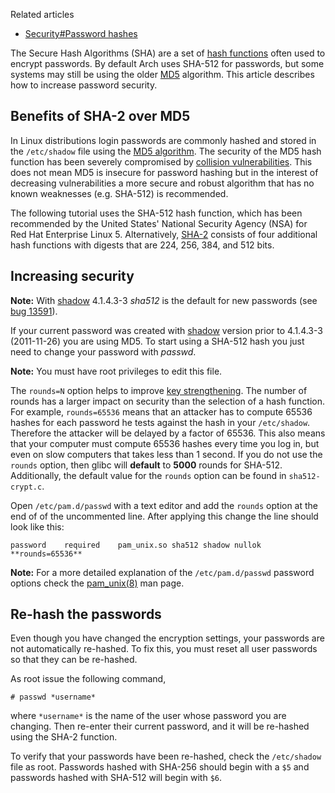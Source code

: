 Related articles

*   [Security#Password hashes](/index.php/Security#Password_hashes "Security")

The Secure Hash Algorithms (SHA) are a set of [hash functions](https://en.wikipedia.org/wiki/Cryptographic_hash_function "wikipedia:Cryptographic hash function") often used to encrypt passwords. By default Arch uses SHA-512 for passwords, but some systems may still be using the older [MD5](https://en.wikipedia.org/wiki/MD5 "wikipedia:MD5") algorithm. This article describes how to increase password security.

## Benefits of SHA-2 over MD5

In Linux distributions login passwords are commonly hashed and stored in the `/etc/shadow` file using the [MD5 algorithm](https://en.wikipedia.org/wiki/MD5 "wikipedia:MD5"). The security of the MD5 hash function has been severely compromised by [collision vulnerabilities](https://en.wikipedia.org/wiki/MD5#Collision_vulnerabilities "wikipedia:MD5"). This does not mean MD5 is insecure for password hashing but in the interest of decreasing vulnerabilities a more secure and robust algorithm that has no known weaknesses (e.g. SHA-512) is recommended.

The following tutorial uses the SHA-512 hash function, which has been recommended by the United States' National Security Agency (NSA) for Red Hat Enterprise Linux 5\. Alternatively, [SHA-2](https://en.wikipedia.org/wiki/SHA-2 "wikipedia:SHA-2") consists of four additional hash functions with digests that are 224, 256, 384, and 512 bits.

## Increasing security

**Note:** With [shadow](https://www.archlinux.org/packages/?name=shadow) 4.1.4.3-3 *sha512* is the default for new passwords (see [bug 13591](https://bugs.archlinux.org/task/13591#comment85993)).

If your current password was created with [shadow](https://www.archlinux.org/packages/?name=shadow) version prior to 4.1.4.3-3 (2011-11-26) you are using MD5\. To start using a SHA-512 hash you just need to change your password with *passwd*.

**Note:** You must have root privileges to edit this file.

The `rounds=N` option helps to improve [key strengthening](https://en.wikipedia.org/wiki/Key_stretching "wikipedia:Key stretching"). The number of rounds has a larger impact on security than the selection of a hash function. For example, `rounds=65536` means that an attacker has to compute 65536 hashes for each password he tests against the hash in your `/etc/shadow`. Therefore the attacker will be delayed by a factor of 65536\. This also means that your computer must compute 65536 hashes every time you log in, but even on slow computers that takes less than 1 second. If you do not use the `rounds` option, then glibc will **default** to **5000** rounds for SHA-512\. Additionally, the default value for the `rounds` option can be found in `sha512-crypt.c`.

Open `/etc/pam.d/passwd` with a text editor and add the `rounds` option at the end of of the uncommented line. After applying this change the line should look like this:

```
password	required	pam_unix.so sha512 shadow nullok **rounds=65536**

```

**Note:** For a more detailed explanation of the `/etc/pam.d/passwd` password options check the [pam_unix(8)](http://jlk.fjfi.cvut.cz/arch/manpages/man/pam_unix.8) man page.

## Re-hash the passwords

Even though you have changed the encryption settings, your passwords are not automatically re-hashed. To fix this, you must reset all user passwords so that they can be re-hashed.

As root issue the following command,

```
# passwd *username*

```

where `*username*` is the name of the user whose password you are changing. Then re-enter their current password, and it will be re-hashed using the SHA-2 function.

To verify that your passwords have been re-hashed, check the `/etc/shadow` file as root. Passwords hashed with SHA-256 should begin with a `$5` and passwords hashed with SHA-512 will begin with `$6`.